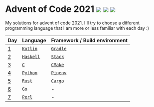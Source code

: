 # Advent of Code 2021 ![](https://img.shields.io/badge/day%20📅-8-blue) ![](https://img.shields.io/badge/days%20completed-7-green) ![](https://img.shields.io/badge/stars%20⭐-14-yellow)

My solutions for advent of code 2021.
I'll try to choose a different programming language that I am more or less familiar with each day :)

| Day      | Language                                                                  | Framework / Build environment                                              |
|----------|---------------------------------------------------------------------------|----------------------------------------------------------------------------|
|  [1](01) | [`Kotlin`](https://en.wikipedia.org/wiki/Kotlin_(programming_language))   | [`Gradle`](https://en.wikipedia.org/wiki/Gradle)                           |
|  [2](02) | [`Haskell`](https://en.wikipedia.org/wiki/Haskell_(programming_language)) | [`Stack`](https://en.wikipedia.org/wiki/Stack_(Haskell))                   |
|  [3](03) | [`C`](https://en.wikipedia.org/wiki/C_(programming_language))             | [`CMake`](https://en.wikipedia.org/wiki/CMake)                             |
|  [4](04) | [`Python`](https://en.wikipedia.org/wiki/Python_(programming_language))   | [`Pipenv`](https://pipenv.pypa.io/)                                        |
|  [5](05) | [`Rust`](https://en.wikipedia.org/wiki/Rust_(programming_language))       | [`Cargo`](https://en.wikipedia.org/wiki/Rust_(programming_language)#Cargo) |
|  [6](06) | [`Go`](https://en.wikipedia.org/wiki/Go_(programming_language))           | -                                                                          |
|  [7](07) | [`Perl`](https://en.wikipedia.org/wiki/Perl)                              | -                                                                          |
